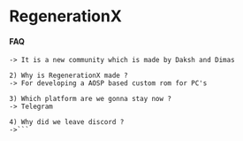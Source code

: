 # RegenerationX

#### FAQ
```1) What is RegenerationX ?
-> It is a new community which is made by Daksh and Dimas

2) Why is RegenerationX made ?
-> For developing a AOSP based custom rom for PC's

3) Which platform are we gonna stay now ?
-> Telegram

4) Why did we leave discord ?
->```
